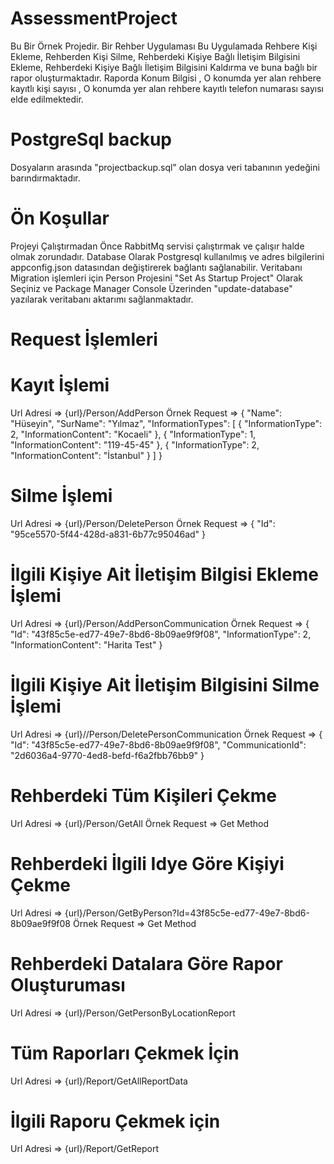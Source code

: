 # AssessmentProject
Bu Bir Örnek Projedir.
Bir Rehber Uygulaması Bu Uygulamada Rehbere Kişi Ekleme, Rehberden Kişi Silme, Rehberdeki Kişiye Bağlı İletişim Bilgisini Ekleme, Rehberdeki Kişiye Bağlı İletişim Bilgisini Kaldırma ve buna bağlı bir rapor oluşturmaktadır. Raporda Konum Bilgisi , O konumda yer alan rehbere kayıtlı kişi sayısı , O konumda yer alan rehbere kayıtlı telefon numarası sayısı elde edilmektedir.

# PostgreSql backup
Dosyaların arasında "projectbackup.sql" olan dosya veri tabanının yedeğini barındırmaktadır.

# Ön Koşullar
Projeyi Çalıştırmadan Önce RabbitMq servisi çalıştırmak ve çalışır halde olmak zorundadır. Database Olarak Postgresql kullanılmış ve adres bilgilerini appconfig.json datasından değiştirerek bağlantı sağlanabilir. Veritabanı Migration işlemleri için Person Projesini "Set As Startup Project" Olarak Seçiniz ve Package Manager Console Üzerinden "update-database" yazılarak veritabanı aktarımı sağlanmaktadır.

# Request İşlemleri
# Kayıt İşlemi 
Url Adresi => {url}/Person/AddPerson
Örnek Request => 
{
    "Name": "Hüseyin",
    "SurName": "Yılmaz",
    "InformationTypes": [
        {
            "InformationType": 2,
            "InformationContent": "Kocaeli"
        },
        {
            "InformationType": 1,
            "InformationContent": "119-45-45"
        },
        {
            "InformationType": 2,
            "InformationContent": "İstanbul"
        }
    ]
}

# Silme İşlemi 
Url Adresi => {url}/Person/DeletePerson
Örnek Request => 
{
    "Id": "95ce5570-5f44-428d-a831-6b77c95046ad"
}

# İlgili Kişiye Ait İletişim Bilgisi Ekleme İşlemi 
Url Adresi => {url}/Person/AddPersonCommunication
Örnek Request => 
{
    "Id": "43f85c5e-ed77-49e7-8bd6-8b09ae9f9f08",
    "InformationType": 2,
    "InformationContent": "Harita Test"
}

# İlgili Kişiye Ait İletişim Bilgisini Silme İşlemi
Url Adresi => {url}//Person/DeletePersonCommunication
Örnek Request => 
{
    "Id": "43f85c5e-ed77-49e7-8bd6-8b09ae9f9f08",
    "CommunicationId": "2d6036a4-9770-4ed8-befd-f6a2fbb76bb9"
}

# Rehberdeki Tüm Kişileri Çekme
Url Adresi => {url}/Person/GetAll
Örnek Request => Get Method

# Rehberdeki İlgili Idye Göre Kişiyi Çekme
Url Adresi => {url}/Person/GetByPerson?Id=43f85c5e-ed77-49e7-8bd6-8b09ae9f9f08
Örnek Request => Get Method

# Rehberdeki Datalara Göre Rapor Oluşturuması 
Url Adresi => {url}/Person/GetPersonByLocationReport

# Tüm Raporları Çekmek İçin
Url Adresi => {url}/Report/GetAllReportData

# İlgili Raporu Çekmek için
Url Adresi => {url}/Report/GetReport
